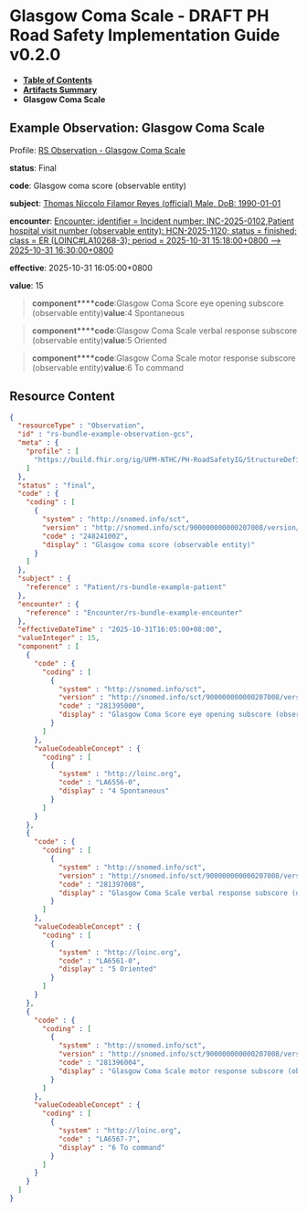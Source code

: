 # Glasgow Coma Scale - DRAFT PH Road Safety Implementation Guide v0.2.0

* [**Table of Contents**](toc.md)
* [**Artifacts Summary**](artifacts.md)
* **Glasgow Coma Scale**

## Example Observation: Glasgow Coma Scale

Profile: [RS Observation - Glasgow Coma Scale](StructureDefinition-rs-observation-gcs.md)

**status**: Final

**code**: Glasgow coma score (observable entity)

**subject**: [Thomas Niccolo Filamor Reyes (official) Male, DoB: 1990-01-01](Patient-rs-bundle-example-patient.md)

**encounter**: [Encounter: identifier = Incident number: INC-2025-0102,Patient hospital visit number (observable entity): HCN-2025-1120; status = finished; class = ER (LOINC#LA10268-3); period = 2025-10-31 15:18:00+0800 --> 2025-10-31 16:30:00+0800](Encounter-rs-bundle-example-encounter.md)

**effective**: 2025-10-31 16:05:00+0800

**value**: 15

> **component****code**:Glasgow Coma Score eye opening subscore (observable entity)**value**:4 Spontaneous

> **component****code**:Glasgow Coma Scale verbal response subscore (observable entity)**value**:5 Oriented

> **component****code**:Glasgow Coma Scale motor response subscore (observable entity)**value**:6 To command



## Resource Content

```json
{
  "resourceType" : "Observation",
  "id" : "rs-bundle-example-observation-gcs",
  "meta" : {
    "profile" : [
      "https://build.fhir.org/ig/UPM-NTHC/PH-RoadSafetyIG/StructureDefinition/rs-observation-gcs"
    ]
  },
  "status" : "final",
  "code" : {
    "coding" : [
      {
        "system" : "http://snomed.info/sct",
        "version" : "http://snomed.info/sct/900000000000207008/version/20241001",
        "code" : "248241002",
        "display" : "Glasgow coma score (observable entity)"
      }
    ]
  },
  "subject" : {
    "reference" : "Patient/rs-bundle-example-patient"
  },
  "encounter" : {
    "reference" : "Encounter/rs-bundle-example-encounter"
  },
  "effectiveDateTime" : "2025-10-31T16:05:00+08:00",
  "valueInteger" : 15,
  "component" : [
    {
      "code" : {
        "coding" : [
          {
            "system" : "http://snomed.info/sct",
            "version" : "http://snomed.info/sct/900000000000207008/version/20241001",
            "code" : "281395000",
            "display" : "Glasgow Coma Score eye opening subscore (observable entity)"
          }
        ]
      },
      "valueCodeableConcept" : {
        "coding" : [
          {
            "system" : "http://loinc.org",
            "code" : "LA6556-0",
            "display" : "4 Spontaneous"
          }
        ]
      }
    },
    {
      "code" : {
        "coding" : [
          {
            "system" : "http://snomed.info/sct",
            "version" : "http://snomed.info/sct/900000000000207008/version/20241001",
            "code" : "281397008",
            "display" : "Glasgow Coma Scale verbal response subscore (observable entity)"
          }
        ]
      },
      "valueCodeableConcept" : {
        "coding" : [
          {
            "system" : "http://loinc.org",
            "code" : "LA6561-0",
            "display" : "5 Oriented"
          }
        ]
      }
    },
    {
      "code" : {
        "coding" : [
          {
            "system" : "http://snomed.info/sct",
            "version" : "http://snomed.info/sct/900000000000207008/version/20241001",
            "code" : "281396004",
            "display" : "Glasgow Coma Scale motor response subscore (observable entity)"
          }
        ]
      },
      "valueCodeableConcept" : {
        "coding" : [
          {
            "system" : "http://loinc.org",
            "code" : "LA6567-7",
            "display" : "6 To command"
          }
        ]
      }
    }
  ]
}

```
